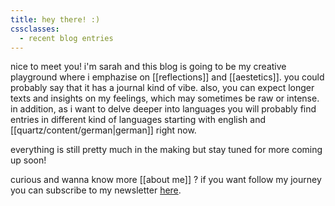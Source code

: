```yaml
---
title: hey there! :)
cssclasses:
  - recent blog entries
---
```


nice to meet you! i'm sarah and this blog is going to be my creative playground where i emphazise on [[reflections]] and [[aestetics]]. you could probably say that it has a journal kind of vibe. also, you can expect longer texts and insights on my feelings, which may sometimes be raw or intense. 
in addition, as i want to delve deeper into languages you will probably find entries in different kind of languages starting with english and [[quartz/content/german|german]] right now. 

everything is still pretty much in the making but stay tuned for more coming up soon! 

curious and wanna know more [[about me]] ? 
if you want follow my journey you can subscribe to my newsletter [here](https://eudaemonia.ck.page/b7d7859bc4).

